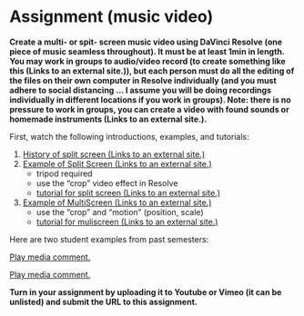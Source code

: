 # Assignment \(music video\)

**Create a multi- or spit- screen music video using DaVinci Resolve \(one piece of music seamless throughout\). It must be at least 1min in length. You may work in groups to audio/video record \(to create something like this \(Links to an external site.\)\), but each person must do all the editing of the files on their own computer in Resolve individually \(and you must adhere to social distancing ... I assume you will be doing recordings individually in different locations if you work in groups\). Note: there is no pressure to work in groups, you can create a video with found sounds or homemade instruments \(Links to an external site.\).**

First, watch the following introductions, examples, and tutorials:

1. [History of split screen \(Links to an external site.\)](https://bit.ly/3aELwip)
2. [Example of Split Screen \(Links to an external site.\)](https://bit.ly/3464uvT)
   * tripod required
   * use the “crop” video effect in Resolve
   * [tutorial for split screen \(Links to an external site.\)](https://bit.ly/2JqcY7q)
3. [Example of MultiScreen \(Links to an external site.\)](https://bit.ly/3dCqEdi)
   * use the “crop” and “motion” \(position, scale\)
   * [tutorial for muliscreen \(Links to an external site.\)](https://bit.ly/2QVX0pJ)

Here are two student examples from past semesters:

[Play media comment.](https://baylor.instructure.com/courses/115065/assignments/847081#)

[Play media comment.](https://baylor.instructure.com/courses/115065/assignments/847081#)

**Turn in your assignment by uploading it to Youtube or Vimeo \(it can be unlisted\) and submit the URL to this assignment.**

